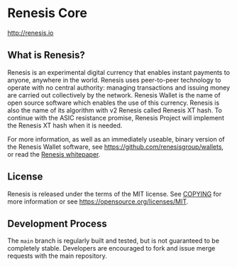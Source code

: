 Renesis Core
============

http://renesis.io

What is Renesis?
----------------

Renesis is an experimental digital currency that enables instant payments to
anyone, anywhere in the world. Renesis uses peer-to-peer technology to operate
with no central authority: managing transactions and issuing money are carried
out collectively by the network. Renesis Wallet is the name of open source
software which enables the use of this currency. Renesis is also the name of its
algorithm with v2 Renesis called Renesis XT hash. To continue with the ASIC 
resistance promise, Renesis Project will implement the Renesis XT hash when it is
needed.

For more information, as well as an immediately useable, binary version of
the Renesis Wallet software, see https://github.com/renesisgroup/wallets, or read the
[Renesis whitepaper](http://github.com/renesisgroup/whitepaper/RENESIS-paper.pdf).

License
-------

Renesis is released under the terms of the MIT license. See [COPYING](COPYING) for more
information or see https://opensource.org/licenses/MIT.

Development Process
-------------------

The `main` branch is regularly built and tested, but is not guaranteed to be
completely stable. Developers are encouraged to fork and issue merge requests with
the main repository. 
